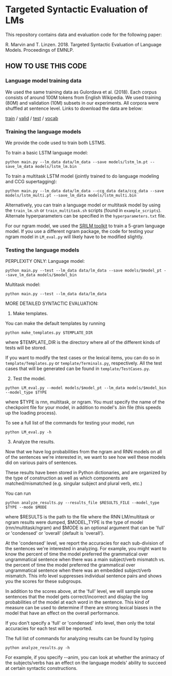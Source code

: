 # Targeted Syntactic Evaluation of LMs
This repository contains data and evaluation code for the following paper:

R. Marvin and T. Linzen. 2018. Targeted Syntactic Evaluation of Language Models. Proceedings of EMNLP. 

## HOW TO USE THIS CODE

### Language model training data

We used the same training data as Gulordava et al. (2018). Each corpus consists of around 100M tokens from English Wikipedia. We used training (80M) and validation (10M) subsets in our experiments. All corpora were shuffled at sentence level. Links to download the data are below:

[train](https://dl.fbaipublicfiles.com/colorless-green-rnns/training-data/English/train.txt) / [valid](https://dl.fbaipublicfiles.com/colorless-green-rnns/training-data/English/valid.txt) / [test](https://dl.fbaipublicfiles.com/colorless-green-rnns/training-data/English/test.txt) / [vocab](https://dl.fbaipublicfiles.com/colorless-green-rnns/training-data/English/vocab.txt)


### Training the language models

We provide the code used to train both LSTMS.

To train a basic LSTM language model:
```
python main.py --lm_data data/lm_data --save models/lstm_lm.pt --save_lm_data models/lstm_lm.bin
```

To train a multitask LSTM model (jointly trained to do language modeling and CCG supertagging):
```
python main.py --lm_data data/lm_data --ccg_data data/ccg_data --save models/lstm_multi.pt --save_lm_data models/lstm_multi.bin
```

Alternatively, you can train a language model or multitask model by using the `train_lm.sh` or `train_multitask.sh` scripts (found in `example_scripts`). Alternate hyperparameters can be specified in the `hyperparameters.txt` file.

For our ngram model, we used the [SRILM toolkit](http://www.speech.sri.com/projects/srilm/) to train a 5-gram language model. If you use a different ngram package, the code for testing your ngram model in `LM_eval.py` will likely have to be modified slightly. 

### Testing the language models
PERPLEXITY ONLY: 
Language model:
```
python main.py --test --lm_data data/lm_data --save models/$model_pt --save_lm_data models/$model_bin
```

Multitask model:
```
python main.py --test --lm_data data/lm_data
```

MORE DETAILED SYNTACTIC EVALUATION:
1. Make templates.

You can make the default templates by running
```
python make_templates.py $TEMPLATE_DIR
```

where $TEMPLATE_DIR is the directory where all of the different kinds of tests will be stored.

If you want to modify the test cases or the lexical items, you can do so in `template/Templates.py` or `template/Terminals.py`, respectively. All the test cases that will be generated can be found in `template/TestCases.py`. 

2. Test the model.
```
python LM_eval.py --model models/$model_pt --lm_data models/$model_bin --model_type $TYPE
```
where $TYPE is rnn, multitask, or ngram. You must specify the name of the checkpoint file for your model, in addition to model's .bin file (this speeds up the loading process).

To see a full list of the commands for testing your model, run
```
python LM_eval.py -h
```
3. Analyze the results.

Now that we have log probabilities from the ngram and RNN models on all of the sentences we're interested in, we want to see how well these models did on various pairs of sentences. 

These results have been stored in Python dictionaries, and are organized by the type of construction as well as which components are matched/mismatched (e.g. singular subject and plural verb, etc.)

You can run
```
python analyze_results.py --results_file $RESULTS_FILE --model_type $TYPE --mode $MODE
```
where $RESULTS is the path to the file where the RNN LM/multitask or ngram results were dumped, $MODEL_TYPE is the type of model (rnn/multitask/ngram) and $MODE is an optional argument that can be 'full' or 'condensed' or 'overall' (default is 'overall').

At the 'condensed' level, we report the accuracies for each sub-division of the sentences we're interested in analyzing. For example, you might want to know the percent of time the model preferred the grammatical over ungrammatical sentence when there was a main subject/verb mismatch vs. the percent of time the model preferred the grammatical over ungrammatical sentence when there was an embedded subject/verb mismatch. This info level suppresses individual sentence pairs and shows you the scores for these subgroups.

In addition to the scores above, at the 'full' level, we will sample some sentences that the model gets correct/incorrect and display the log probabilities of the model at each word in the sentence. This kind of measure can be used to determine if there are strong lexical biases in the model that have an effect on the overall performance.

If you don't specify a 'full' or 'condensed' info level, then only the total accuracies for each test will be reported.

The full list of commands for analyzing results can be found by typing
```
python analyze_results.py -h
```
For example, if you specify --anim, you can look at whether the animacy of the subjects/verbs has an effect on the language models' ability to succeed at certain syntactic constructions. 